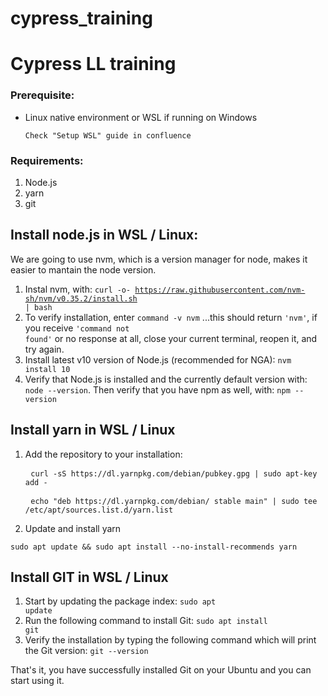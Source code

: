 # cypress_training
# Cypress LL training

### Prerequisite:
* Linux native environment or WSL if running on Windows
    <pre><code>Check "Setup WSL" guide in confluence</code></pre>

### Requirements:
1. Node.js
2. yarn
3. git


## Install node.js in WSL / Linux:
We are going to use nvm, which is a version manager for node, makes it easier to mantain the node version.
1) Instal nvm, with: 
<code>curl -o- https://raw.githubusercontent.com/nvm-sh/nvm/v0.35.2/install.sh | bash</code>
2) To verify installation, enter <code>command -v nvm</code> ...this should return <code>'nvm'</code>, if you receive <code>'command not found'</code> or no response at all, close your current terminal, reopen it, and try again.
3) Install latest v10 version of Node.js (recommended for NGA): <code>nvm install 10</code>
4) Verify that Node.js is installed and the currently default version with: <code>node --version</code>. Then verify that you have npm as well, with: <code>npm --version</code>

## Install yarn in WSL / Linux
1) Add the repository to your installation:
    <pre>
    <code>curl -sS https://dl.yarnpkg.com/debian/pubkey.gpg | sudo apt-key add -</code></pre>
    <pre>
    <code>echo "deb https://dl.yarnpkg.com/debian/ stable main" | sudo tee /etc/apt/sources.list.d/yarn.list</code></pre>
2) Update and install yarn
<pre><code>sudo apt update && sudo apt install --no-install-recommends yarn</code></pre>

## Install GIT in WSL / Linux
1) Start by updating the package index:
<code>sudo apt update</code>
2) Run the following command to install Git:
<code>sudo apt install git</code>
3) Verify the installation by typing the following command which will print the Git version:
<code>git --version</code>

That's it, you have successfully installed Git on your Ubuntu and you can start using it.
